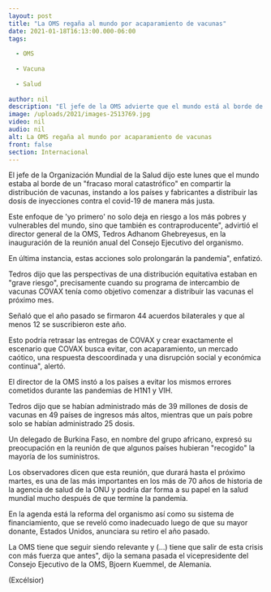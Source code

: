 ```yaml
---
layout: post
title: "La OMS regaña al mundo por acaparamiento de vacunas"
date: 2021-01-18T16:13:00.000-06:00
tags:
  
  - OMS
  
  - Vacuna
  
  - Salud
  
author: nil
description: "El jefe de la OMS advierte que el mundo está al borde de un 'fracaso moral catastrófico' en compartir la distribución de vacunas y reclama mayor equidad en su distribución"
image: /uploads/2021/images-2513769.jpg
video: nil
audio: nil
alt: La OMS regaña al mundo por acaparamiento de vacunas
front: false
section: Internacional
---
```


El jefe de la Organización Mundial de la Salud dijo este lunes que el mundo estaba al borde de un "fracaso moral catastrófico" en compartir la distribución de vacunas, instando a los países y fabricantes a distribuir las dosis de inyecciones contra el covid-19 de manera más justa.

Este enfoque de 'yo primero' no solo deja en riesgo a los más pobres y vulnerables del mundo, sino que también es contraproducente", advirtió el director general de la OMS, Tedros Adhanom Ghebreyesus, en la inauguración de la reunión anual del Consejo Ejecutivo del organismo.

En última instancia, estas acciones solo prolongarán la pandemia", enfatizó.

Tedros dijo que las perspectivas de una distribución equitativa estaban en "grave riesgo", precisamente cuando su programa de intercambio de vacunas COVAX tenía como objetivo comenzar a distribuir las vacunas el próximo mes.

Señaló que el año pasado se firmaron 44 acuerdos bilaterales y que al menos 12 se suscribieron este año.

Esto podría retrasar las entregas de COVAX y crear exactamente el escenario que COVAX busca evitar, con acaparamiento, un mercado caótico, una respuesta descoordinada y una disrupción social y económica continua", alertó.

El director de la OMS instó a los países a evitar los mismos errores cometidos durante las pandemias de H1N1 y VIH.

Tedros dijo que se habían administrado más de 39 millones de dosis de vacunas en 49 países de ingresos más altos, mientras que un país pobre solo se habían administrado 25 dosis.

Un delegado de Burkina Faso, en nombre del grupo africano, expresó su preocupación en la reunión de que algunos países hubieran "recogido" la mayoría de los suministros.

Los observadores dicen que esta reunión, que durará hasta el próximo martes, es una de las más importantes en los más de 70 años de historia de la agencia de salud de la ONU y podría dar forma a su papel en la salud mundial mucho después de que termine la pandemia.

En la agenda está la reforma del organismo así como su sistema de financiamiento, que se reveló como inadecuado luego de que su mayor donante, Estados Unidos, anunciara su retiro el año pasado.

La OMS tiene que seguir siendo relevante y (...) tiene que salir de esta crisis con más fuerza que antes", dijo la semana pasada el vicepresidente del Consejo Ejecutivo de la OMS, Bjoern Kuemmel, de Alemania.

(Excélsior)